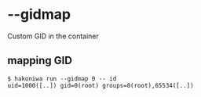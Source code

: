 # --gidmap

Custom GID in the container

## mapping GID

```console
$ hakoniwa run --gidmap 0 -- id
uid=1000([..]) gid=0(root) groups=0(root),65534([..])

```
